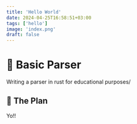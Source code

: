 ```yaml
---
title: 'Hello World'
date: 2024-04-25T16:58:51+03:00
tags: ['hello']
image: 'index.png'
draft: false
---
```


# 👋 Basic Parser

Writing a parser in rust for educational purposes/

<!--more-->

## 🚀 The Plan

Yo!!